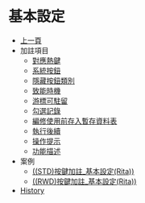 # 基本設定
* [上一頁](../README.md)
* 加註項目
    * [對應熱鍵](README.md#hotkey)
    * [系統按鈕](README.md#sysbtn)
    * [隱藏按鈕類別](README.md#hidebtn)
    * [致能時機](README.md#enable)
    * [游標可駐留](README.md#focus)
    * [勾選記錄](README.md#chkrecord)
    * [編修使用前存入暫存資料表](README.md#savetemp)
    * [執行後續](README.md#pst)
    * [操作提示](README.md#hint)
    * [功能描述](README.md#description)
* 案例
    * [((STD)按鍵加註_基本設定(Rita))](Example/FX999500001767.md)
    * [((RWD)按鍵加註_基本設定(Rita))](Example/FX999500001768.md)
* [History](history.md)

